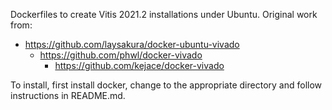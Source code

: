 Dockerfiles to create Vitis 2021.2 installations under Ubuntu.
Original work from:

- <https://github.com/laysakura/docker-ubuntu-vivado>
  - <https://github.com/phwl/docker-vivado>
    - <https://github.com/kejace/docker-vivado>

To install, first install docker, change to the appropriate directory and follow instructions in README.md.
